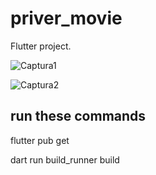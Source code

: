 # priver_movie

Flutter project.

![Captura1](https://github.com/Antonio-Naoki/priver_movie_app/assets/156971884/701389dd-6a04-4416-8b42-d355a0ef72e3)

![Captura2](https://github.com/Antonio-Naoki/priver_movie_app/assets/156971884/16c49cf3-5d76-4a32-9710-c72a5c20f100)

## run these commands
flutter pub get

dart run build_runner build 

